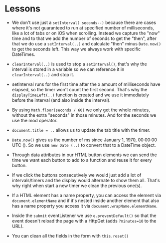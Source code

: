 # Lessons

- We don't use just a `setInterval( seconds--)` because there are cases where it's not guaranteed to run at specified number of milliseconds, like a lot of tabs or on iOS when scrolling. Instead we capture the "now" time and to that we add the number of seconds to get the "then", after that we do use a `setInterval(..)` and calculate "then" minus `Date.now()` to get the seconds left. This way we always work with specific DateTimes.

- `clearInterval(..)` is used to stop a `setInterval()`, that's why the interval is stored in a variable so we can reference it in `clearInterval(..)` and stop it.

- setInterval runs for the first time after the x amount of milliseconds have elapsed, so the timer won't count the first second. That's why the `displayTimeLeft(..)` function is created and we use it immediately before the interval (and also inside the interval).

- By using `Math.floor(seconds / 60)` we only get the whole minutes, without the extra "seconds" in those minutes. And for the seconds we use the mod operator.

- `document.title = ..` allows us to update the tab title with the timer.

- `Date.now()` gives us the number of ms since January 1, 1970, 00:00:00 UTC (). So we use `new Date (..)` to convert that to a DateTime object.

- Through data attributes in our HTML button elements we can send the time we want each button to add to a function and reuse it for every button.

- If we click the buttons consecutively we would just add a lot of intervals/timers and the display would alternate to show them all. That's why right when start a new timer we clean the previous one(s).

- If a HTML element has a name property, you can access the element via `document.elementName` and if it's nested inside another element that also has a name property you access it via `document.wrapName.elementName`.

- Inside the `submit` eventListener we use `e.preventDefault()` so that the event doesn't reload the page with a HttpGet (adds `?minutes=10` to the URL).

- You can clean all the fields in the form with `this.reset()`
